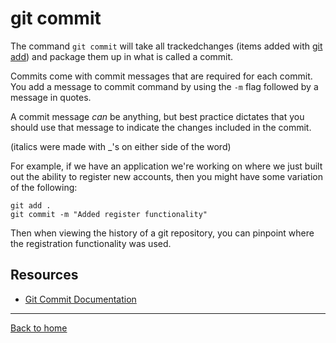 # git commit

The command `git commit` will take all trackedchanges (items added with [git add](./Add.md)) and package them up in what is called a commit.

Commits come with commit messages that are required for each commit. You add a message to commit command by using the `-m` flag followed by a message in quotes.

A commit message _can_ be anything, but best practice dictates that you should use that message to indicate the changes included in the commit.

(italics were made with _'s on either side of the word)

For example, if we have an application we're working on where we just built out the ability to register new accounts, then you might have some variation of the following:
```
git add .
git commit -m "Added register functionality"
```

Then when viewing the history of a git repository, you can pinpoint where the registration functionality was used.

## Resources

- [Git Commit Documentation](https://git-scm.com/docs/git-commit)

---
[Back to home](../README.md)